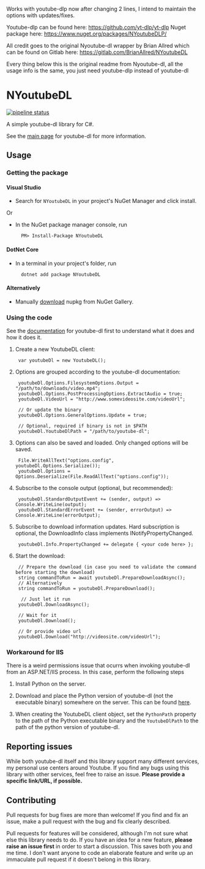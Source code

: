 Works with youtube-dlp now after changing 2 lines, I intend to maintain the options with updates/fixes. 

Youtube-dlp can be found here: https://github.com/yt-dlp/yt-dlp
Nuget package here: https://www.nuget.org/packages/NYoutubeDLP/

All credit goes to the original Nyoutube-dl wrapper by Brian Allred which can be found on Gitlab here: https://gitlab.com/BrianAllred/NYoutubeDL

Every thing below this is the original readme from Nyoutube-dl, all the usage info is the same, you just need youtube-dlp instead of youtube-dl
# NYoutubeDL

[![pipeline status](https://gitlab.com/BrianAllred/NYoutubeDL/badges/master/pipeline.svg)](https://gitlab.com/BrianAllred/NYoutubeDL/commits/master)

A simple youtube-dl library for C#.

See the [main page](https://rg3.github.io/youtube-dl/) for youtube-dl for more information.

## Usage

### Getting the package

#### Visual Studio

* Search for `NYoutubeDL` in your project's NuGet Manager and click install.
  
Or

* In the NuGet package manager console, run

        PM> Install-Package NYoutubeDL

#### DotNet Core

* In a terminal in your project's folder, run

        dotnet add package NYoutubeDL

#### Alternatively

* Manually [download](https://www.nuget.org/packages/NYoutubeDL/) nupkg from NuGet Gallery.

### Using the code

See the [documentation](https://github.com/rg3/youtube-dl/blob/master/README.md#readme) for youtube-dl first to understand what it does and how it does it.

1. Create a new YoutubeDL client:

        var youtubeDl = new YoutubeDL();

2. Options are grouped according to the youtube-dl documentation:

        youtubeDl.Options.FilesystemOptions.Output = "/path/to/downloads/video.mp4";
        youtubeDl.Options.PostProcessingOptions.ExtractAudio = true;
        youtubeDl.VideoUrl = "http://www.somevideosite.com/videoUrl";

        // Or update the binary
        youtubeDl.Options.GeneralOptions.Update = true;

        // Optional, required if binary is not in $PATH
        youtubeDl.YoutubeDlPath = "/path/to/youtube-dl";

3. Options can also be saved and loaded. Only changed options will be saved.

        File.WriteAllText("options.config", youtubeDl.Options.Serialize());
        youtubeDl.Options = Options.Deserialize(File.ReadAllText("options.config"));

4. Subscribe to the console output (optional, but recommended):

        youtubeDl.StandardOutputEvent += (sender, output) => Console.WriteLine(output);
        youtubeDl.StandardErrorEvent += (sender, errorOutput) => Console.WriteLine(errorOutput);

5. Subscribe to download information updates. Hard subscription is optional, the DownloadInfo class implements INotifyPropertyChanged.

        youtubeDl.Info.PropertyChanged += delegate { <your code here> };

6. Start the download:

        // Prepare the download (in case you need to validate the command before starting the download)
        string commandToRun = await youtubeDl.PrepareDownloadAsync();
        // Alternatively
        string commandToRun = youtubeDl.PrepareDownload();

         // Just let it run
        youtubeDl.DownloadAsync();

        // Wait for it
        youtubeDl.Download();

        // Or provide video url
        youtubeDl.Download("http://videosite.com/videoUrl");

### Workaround for IIS

There is a weird permissions issue that ocurrs when invoking youtube-dl from an ASP.NET/IIS process. In this case, perform the following steps

1. Install Python on the server.

2. Download and place the Python version of youtube-dl (not the executable binary) somewhere on the server. This can be found [here](https://yt-dl.org/downloads/latest/youtube-dl).

3. When creating the YoutubeDL client object, set the `PythonPath` property to the path of the Python executable binary and the `YoutubeDlPath` to the path of the python version of youtube-dl.

## Reporting issues

While both youtube-dl itself and this library support many different services, my personal use centers around Youtube. If you find any bugs using this library with other services, feel free to raise an issue. **Please provide a specific link/URL, if possible.**

## Contributing

Pull requests for bug fixes are more than welcome! If you find and fix an issue, make a pull request with the bug and fix clearly described.

Pull requests for features will be considered, although I'm not sure what else this library needs to do. If you have an idea for a new feature, **please raise an issue first** in order to start a discussion. This saves both you and me time. I don't want anyone to code an elaborate feature and write up an immaculate pull request if it doesn't belong in this library.
